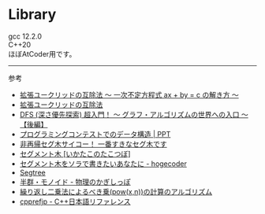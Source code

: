 # Library
gcc 12.2.0  
C++20  
ほぼAtCoder用です。  
***
参考
- [拡張ユークリッドの互除法 〜 一次不定方程式 ax + by = c の解き方 〜](https://qiita.com/drken/items/b97ff231e43bce50199a)
- [拡張ユークリッドの互除法](https://algo-logic.info/extend-gcd/)
- [DFS (深さ優先探索) 超入門！ 〜 グラフ・アルゴリズムの世界への入口 〜【後編】](https://qiita.com/drken/items/a803d4fc4a727e02f7ba)
- [プログラミングコンテストでのデータ構造 | PPT](https://www.slideshare.net/iwiwi/ss-3578491)
- [非再帰セグ木サイコー！ 一番すきなセグ木です](https://hcpc-hokudai.github.io/archive/structure_segtree_001.pdf)
- [セグメント木 [いかたこのたこつぼ]](https://ikatakos.com/pot/programming_algorithm/data_structure/segment_tree)
- [セグメント木をソラで書きたいあなたに - hogecoder](https://tsutaj.hatenablog.com/entry/2017/03/29/204841)
- [Segtree](https://atcoder.github.io/ac-library/document_ja/segtree.html)
- [半群・モノイド - 物理のかぎしっぽ](https://hooktail.sub.jp/algebra/Semigroup/)
- [繰り返し二乗法によるべき乗(pow(x,n))の計算のアルゴリズム](https://algo-logic.info/calc-pow/)
- [cpprefjp - C++日本語リファレンス](https://cpprefjp.github.io)